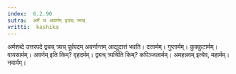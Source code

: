 ```yaml
---
index:  6.2.90
sutra:  अर्मे च अवर्णम् द्व्यच् त्र्यच्
vritti:  kashika 
---
```


अर्मशब्दे उत्तरपदे द्व्यच् त्र्यच् पूर्वपदम् अवर्णान्तम् आद्युदात्तं भवति। दत्तार्मम्। गुप्तार्मम्। कुक्कुटार्मम्। वायसार्मम्। अवर्णम् इति किम्? वृहदर्मम्। द्व्यच् त्र्यचिति किम्? कपिञ्जलार्मम्। अमहन्नवम् इत्येव, महार्मम्। नवार्मम्।

